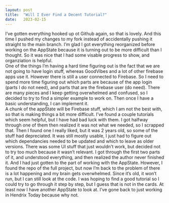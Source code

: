 ```yaml
---
layout: post
title:  "Will I Ever Find a Decent Tutorial?"
date:   2023-02-15
---
```


I’ve gotten everything hooked up ot Github again, so that is lovely. And this time I pushed my changes to my fork instead of accidentally pushing it straight to the main branch. I’m glad I got everything reorganized before working on the AppState because it is turning out to be more difficult than I thought. So it was nice that I had some visable progress to show, and organziation is helpful. <br>
One of the things I’m having a hard time figuring out is the fact that we are not going to have login stuff, whereas GoodVibes and a lot of other firebase apps use it. However there is still a user connected to Firebase. So I need to spend more time figuring out which parts are because of the app login (parts I do not need), and parts that are the firebase user (do need). 
There are many pieces and I keep getting overwhelmed and confused, so I decided to try to find a simpler example to work on. Then once I have a basic understanding, I can implement it. <br>
A chunk of the appState will be Firebase stuff, which I am not the best with, so that is making things a bit more difficult. I’ve found a couple tutorials which seem helpful, but I have had bad luck with them. I got halfway through one of them then realized it was not what we needed, so I scrapped that. Then I found one I really liked, but it was 2 years old, so some of the stuff had depreciated. It was still mostly usable, I just had to figure out which dependancies needed to be updated and which to leave as older versions. There was some UI stuff that just wouldn't work, but decided not to try too much because it wasn’t relevant. I got through the first two parts of it, and understood everything, and then realized the author never finished it. And I had just gotten to the part of working with the AppState. However, 
I found the repo of the full project, but now I’m back to the problem of there is a lot happening and my brain gets overwhelmed. Since it’s old, it won’t run, but I can still look at the code. I was hoping to find a good tutorial so I could try to go through it step by step, but I guess that is not in the cards. At least now I have another AppState to look at. I’ve gone back to just working in Hendrix Today because why not. 
